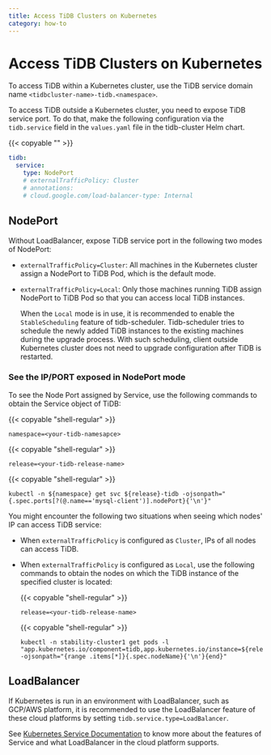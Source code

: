 ```yaml
---
title: Access TiDB Clusters on Kubernetes
category: how-to
---
```


# Access TiDB Clusters on Kubernetes

To access TiDB within a Kubernetes cluster, use the TiDB service domain name `<tidbcluster-name>-tidb.<namespace>`.

To access TiDB outside a Kubernetes cluster, you need to expose TiDB service port. To do that, make the following configuration via the `tidb.service` field in the `values.yaml` file in the tidb-cluster Helm chart.

{{< copyable "" >}}

```yaml
tidb:
  service:
    type: NodePort
    # externalTrafficPolicy: Cluster
    # annotations:
    # cloud.google.com/load-balancer-type: Internal
```

## NodePort

Without LoadBalancer, expose TiDB service port in the following two modes of NodePort:

- `externalTrafficPolicy=Cluster`: All machines in the Kubernetes cluster assign a NodePort to TiDB Pod, which is the default mode.
- `externalTrafficPolicy=Local`: Only those machines running TiDB assign NodePort to TiDB Pod so that you can access local TiDB instances.

    When the `Local` mode is in use, it is recommended to enable the `StableScheduling` feature of tidb-scheduler. Tidb-scheduler tries to schedule the newly added TiDB instances to the existing machines during the upgrade process. With such scheduling, client outside Kubernetes cluster does not need to upgrade configuration after TiDB is restarted.

### See the IP/PORT exposed in NodePort mode

To see the Node Port assigned by Service, use the following commands to obtain the Service object of TiDB:

{{< copyable "shell-regular" >}}

```shell
namespace=<your-tidb-namesapce>
```

{{< copyable "shell-regular" >}}

```shell
release=<your-tidb-release-name>
```

{{< copyable "shell-regular" >}}

```shell
kubectl -n ${namespace} get svc ${release}-tidb -ojsonpath="{.spec.ports[?(@.name=='mysql-client')].nodePort}{'\n'}"
```

You might encounter the following two situations when seeing which nodes' IP can access TiDB service:

- When `externalTrafficPolicy` is configured as `Cluster`, IPs of all nodes can access TiDB.
- When `externalTrafficPolicy` is configured as `Local`, use the following commands to obtain the nodes on which the TiDB instance of the specified cluster is located:

    {{< copyable "shell-regular" >}}

    ```shell
    release=<your-tidb-release-name>
    ```

    {{< copyable "shell-regular" >}}

    ```shell
    kubectl -n stability-cluster1 get pods -l "app.kubernetes.io/component=tidb,app.kubernetes.io/instance=${release}" -ojsonpath="{range .items[*]}{.spec.nodeName}{'\n'}{end}"
    ```

## LoadBalancer

If Kubernetes is run in an environment with LoadBalancer, such as GCP/AWS platform, it is recommended to use the LoadBalancer feature of these cloud platforms by setting `tidb.service.type=LoadBalancer`.

See [Kubernetes Service Documentation](https://kubernetes.io/docs/concepts/services-networking/service/) to know more about the features of Service and what LoadBalancer in the cloud platform supports.
